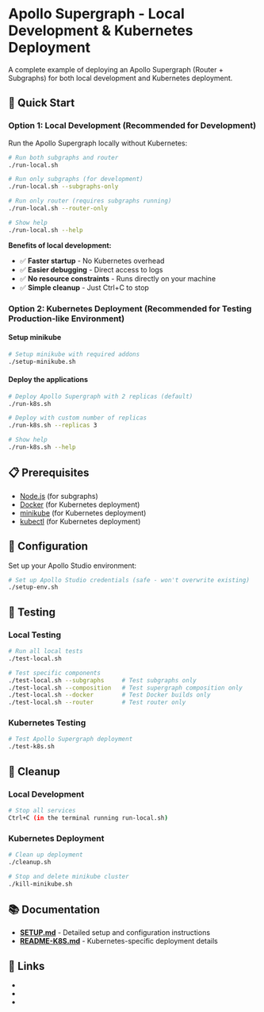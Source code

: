 # Apollo Supergraph - Local Development & Kubernetes Deployment

A complete example of deploying an Apollo Supergraph (Router + Subgraphs) for both local development and Kubernetes deployment.

## 🚀 Quick Start

### Option 1: Local Development (Recommended for Development)

Run the Apollo Supergraph locally without Kubernetes:

```bash
# Run both subgraphs and router
./run-local.sh

# Run only subgraphs (for development)
./run-local.sh --subgraphs-only

# Run only router (requires subgraphs running)
./run-local.sh --router-only

# Show help
./run-local.sh --help
```

**Benefits of local development:**
- ✅ **Faster startup** - No Kubernetes overhead
- ✅ **Easier debugging** - Direct access to logs
- ✅ **No resource constraints** - Runs directly on your machine
- ✅ **Simple cleanup** - Just Ctrl+C to stop

### Option 2: Kubernetes Deployment (Recommended for Testing Production-like Environment)

#### Setup minikube

```bash
# Setup minikube with required addons
./setup-minikube.sh
```

#### Deploy the applications

```bash
# Deploy Apollo Supergraph with 2 replicas (default)
./run-k8s.sh

# Deploy with custom number of replicas
./run-k8s.sh --replicas 3

# Show help
./run-k8s.sh --help
```

## 📋 Prerequisites

- [Node.js](https://nodejs.org/) (for subgraphs)
- [Docker](https://docs.docker.com/get-docker/) (for Kubernetes deployment)
- [minikube](https://minikube.sigs.k8s.io/docs/start/) (for Kubernetes deployment)
- [kubectl](https://kubernetes.io/docs/tasks/tools/) (for Kubernetes deployment)

## 🔧 Configuration

Set up your Apollo Studio environment:

```bash
# Set up Apollo Studio credentials (safe - won't overwrite existing)
./setup-env.sh
```

## 🧪 Testing

### Local Testing

```bash
# Run all local tests
./test-local.sh

# Test specific components
./test-local.sh --subgraphs     # Test subgraphs only
./test-local.sh --composition   # Test supergraph composition only
./test-local.sh --docker        # Test Docker builds only
./test-local.sh --router        # Test router only
```

### Kubernetes Testing

```bash
# Test Apollo Supergraph deployment
./test-k8s.sh
```

## 🧹 Cleanup

### Local Development
```bash
# Stop all services
Ctrl+C (in the terminal running run-local.sh)
```

### Kubernetes Deployment
```bash
# Clean up deployment
./cleanup.sh

# Stop and delete minikube cluster
./kill-minikube.sh
```

## 📚 Documentation

- **[SETUP.md](SETUP.md)** - Detailed setup and configuration instructions
- **[README-K8S.md](README-K8S.md)** - Kubernetes-specific deployment details

## 🔗 Links

- [GraphOS Enterprise]: https://www.apollographql.com/docs/graphos/enterprise
- [Rover]: https://www.apollographql.com/docs/rover/commands/dev
- [minikube]: https://minikube.sigs.k8s.io/docs/start/?arch=%2Fmacos%2Farm64%2Fstable%2Fhomebrew
